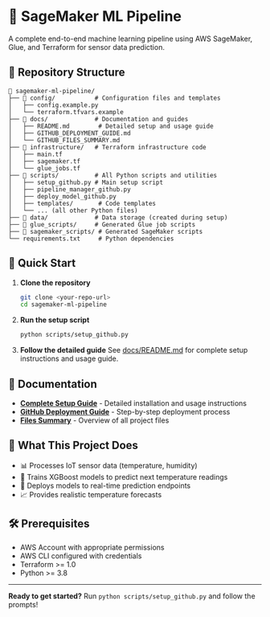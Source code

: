 # 🚀 SageMaker ML Pipeline

A complete end-to-end machine learning pipeline using AWS SageMaker, Glue, and Terraform for sensor data prediction.

## 📁 Repository Structure

```
📁 sagemaker-ml-pipeline/
├── 📁 config/           # Configuration files and templates
│   ├── config.example.py
│   └── terraform.tfvars.example
├── 📁 docs/             # Documentation and guides
│   ├── README.md        # Detailed setup and usage guide
│   ├── GITHUB_DEPLOYMENT_GUIDE.md
│   └── GITHUB_FILES_SUMMARY.md
├── 📁 infrastructure/   # Terraform infrastructure code
│   ├── main.tf
│   ├── sagemaker.tf
│   └── glue_jobs.tf
├── 📁 scripts/          # All Python scripts and utilities
│   ├── setup_github.py # Main setup script
│   ├── pipeline_manager_github.py
│   ├── deploy_model_github.py
│   ├── templates/       # Code templates
│   └── ... (all other Python files)
├── 📁 data/             # Data storage (created during setup)
├── 📁 glue_scripts/     # Generated Glue job scripts
├── 📁 sagemaker_scripts/ # Generated SageMaker scripts
└── requirements.txt     # Python dependencies
```

## 🚀 Quick Start

1. **Clone the repository**
   ```bash
   git clone <your-repo-url>
   cd sagemaker-ml-pipeline
   ```

2. **Run the setup script**
   ```bash
   python scripts/setup_github.py
   ```

3. **Follow the detailed guide**
   See [docs/README.md](docs/README.md) for complete setup instructions and usage guide.

## 📖 Documentation

- **[Complete Setup Guide](docs/README.md)** - Detailed installation and usage instructions
- **[GitHub Deployment Guide](docs/GITHUB_DEPLOYMENT_GUIDE.md)** - Step-by-step deployment process
- **[Files Summary](docs/GITHUB_FILES_SUMMARY.md)** - Overview of all project files

## 🎯 What This Project Does

- 📊 Processes IoT sensor data (temperature, humidity)
- 🧠 Trains XGBoost models to predict next temperature readings
- 🚀 Deploys models to real-time prediction endpoints
- 📈 Provides realistic temperature forecasts

## 🛠️ Prerequisites

- AWS Account with appropriate permissions
- AWS CLI configured with credentials
- Terraform >= 1.0
- Python >= 3.8

---

**Ready to get started?** Run `python scripts/setup_github.py` and follow the prompts!